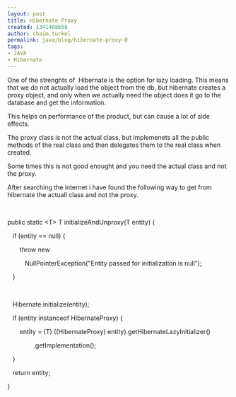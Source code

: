 ```yaml
---
layout: post
title: Hibernate Proxy
created: 1341468658
author: chaim.turkel
permalink: java/blog/hibernate-proxy-0
tags:
- JAVA
- Hibernate
---
```

<p>One of the strenghts of &nbsp;Hibernate is the option for lazy loading. This means that we do not actually load the object from the db, but hibernate creates a proxy object, and only when we actually need the object does it go to the database and get the information.</p>
<p>This helps on performance of the product, but can cause a lot of side effects.</p>
<p>The proxy class is not the actual class, but implemenets all the public methods of the real class and then delegates them to the real class when created.</p>
<p>Some times this is not good enought and you need the actual class and not the proxy.</p>
<p>After searching the internet i have found the following way to get from hibernate the actuall class and not the proxy.</p>
<p>&nbsp;</p>
<p>public static &lt;T&gt; T initializeAndUnproxy(T entity) {</p>
<p>&nbsp; &nbsp;if (entity == null) {</p>
<p>&nbsp; &nbsp; &nbsp; &nbsp;throw new&nbsp;</p>
<p>&nbsp; &nbsp; &nbsp; &nbsp; &nbsp; NullPointerException(&quot;Entity passed for initialization is null&quot;);</p>
<p>&nbsp; &nbsp;}</p>
<p>&nbsp;</p>
<p>&nbsp; &nbsp;Hibernate.initialize(entity);</p>
<p>&nbsp; &nbsp;if (entity instanceof HibernateProxy) {</p>
<p>&nbsp; &nbsp; &nbsp; &nbsp;entity = (T) ((HibernateProxy) entity).getHibernateLazyInitializer()</p>
<p>&nbsp; &nbsp; &nbsp; &nbsp; &nbsp; &nbsp; &nbsp; &nbsp;.getImplementation();</p>
<p>&nbsp; &nbsp;}</p>
<p>&nbsp; &nbsp;return entity;</p>
<p>}<span class="Apple-tab-span" style="white-space:pre"> </span></p>
<p>&nbsp;</p>
<p>&nbsp;</p>
<p>&nbsp;</p>
